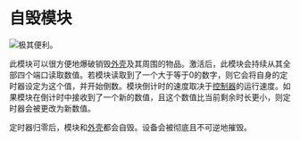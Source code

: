 # 自毁模块

![极其便利。](item:computronics:modules.tis3d@2)

此模块可以很方便地爆破销毁[外壳](/%LANGUAGE%/block/casing.md)及其周围的物品。激活后，此模块会持续从其全部四个端口读取数值。若模块读取到了一个大于等于0的数字，则它会将自身的定时器设定为这个值，并开始倒数。模块倒计时的速度取决于[控制器](/%LANGUAGE%/block/controller.md)的运行速度。如果模块在倒计时中接收到了一个新的数值，且这个数值比当前剩余时长更小，则定时器会被更改为新数值。

定时器归零后，模块和[外壳](/%LANGUAGE%/block/casing.md)都会自毁。设备会被彻底且不可逆地摧毁。
